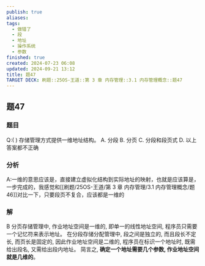 ```yaml
---
publish: true
aliases: 
tags:
  - 做错了
  - 段
  - 地址
  - 操作系统
  - 参数
finished: true
created: 2024-07-23 06:08
updated: 2024-09-21 13:12
title: 题47
TARGET DECK: 刷题::25OS-王道::第 3 章 内存管理::3.1 内存管理概念::题47
---
```

## 题47
### 题目
Q:( ) 存储管理方式提供一维地址结构。
A. 分段 B. 分页 C. 分段和段页式 D. 以上答案都不正确
### 分析
A:一维的意思应该是，直接建立虚拟化结构到实际地址的映射，也就是应该算是，一步完成的，我感觉和[[刷题/25OS-王道/第 3 章 内存管理/3.1 内存管理概念/题46]]对比一下，只要段页不复合，应该都是一维的
### 解
B
分页存储管理中, 作业地址空间是一维的, 即单一的线性地址空间, 程序员只需要一个记忆符来表示地址。
在分段存储分配管理中, 段之间是独立的, 而且段长不定长, 而页长是固定的, 因此作业地址空间是二维的, 程序员在标识一个地址时, 既需给出段名, 又需给出段内地址。
简言之, **确定一个地址需要几个参数, 作业地址空间就是几维的**。
